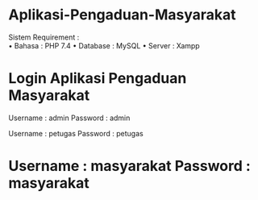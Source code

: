# Aplikasi-Pengaduan-Masyarakat
Sistem Requirement :  
• Bahasa : PHP 7.4 
• Database : MySQL 
• Server : Xampp

Login Aplikasi Pengaduan Masyarakat
===================================
Username : admin
Password : admin

Username : petugas
Password : petugas

Username : masyarakat
Password : masyarakat
===================================
